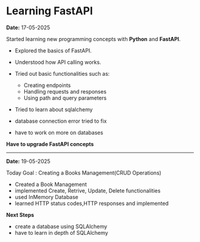 # Learning FastAPI

**Date:** 17-05-2025

Started learning new programming concepts with **Python** and **FastAPI**.

- Explored the basics of FastAPI.
- Understood how API calling works.
- Tried out basic functionalities such as:
    - Creating endpoints
    - Handling requests and responses
    - Using path and query parameters

- Tried to learn about sqlalchemy 
- database connection error tried to fix
- have to work on more on databases 

**Have to upgrade FastAPI concepts**

-------------------------------------------------------------------------------------------------

**Date:** 19-05-2025

Today Goal : Creating a Books Management(CRUD Operations)
- Created a Book Management 
- implemented Create, Retrive, Update, Delete functionalities
- used InMemory Database
- learned HTTP status codes,HTTP responses and implemented 


**Next Steps**
- create a database using  SQLAlchemy
- have to learn in depth of SQLAlchemy


